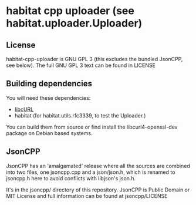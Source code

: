 habitat cpp uploader (see habitat.uploader.Uploader)
====================================================

License
-------

habitat-cpp-uploader is GNU GPL 3 (this excludes the bundled JsonCPP,
see below). The full GNU GPL 3 text can be found in LICENSE

Building dependencies
---------------------

You will need these dependencies:

 - [libcURL](http://curl.haxx.se/)
 - habitat (for habitat.utils.rfc3339, to test the Uploader.)

You can build them from source or find install the libcurl4-openssl-dev package
on Debian based systems.

JsonCPP
-------

JsonCPP has an 'amalgamated' release where all the sources are combined into
two files, one jsoncpp.cpp and a json/json.h, which is renamed to jsoncpp.h
here to avoid conflicts with libjson's json.h.

It's in the jsoncpp/ directory of this repository. JsonCPP is Public Domain
or MIT License and full information can be found at jsoncpp/LICENSE
